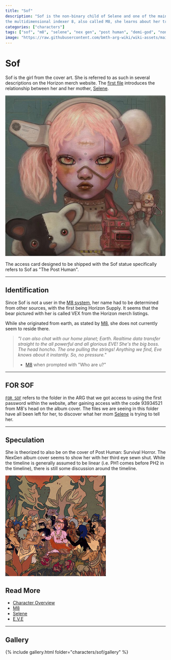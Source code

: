 ```yaml
---
title: "Sof"
description: "Sof is the non-binary child of Selene and one of the main protagonists. Through her mother's AI assistant, 
the multidimensional indexer 8, also called M8, she learns about her true origins."
categories: ["characters"]
tags: ["sof", "m8", "selene", "nex gen", "post human", "demi-god", "non-binary", "vex", "album cover"]
image: "https://raw.githubusercontent.com/bmth-arg-wiki/wiki-assets/main/music/ph2/album_cover.png"
---
```

# Sof

Sof is the girl from the cover art. She is referred to as such in several descriptions 
on the Horizon merch website.
The [first file](../for-sof/msgforsof) introduces the relationship between her and her mother, [Selene](selene).

![Nex Gen album cover](https://raw.githubusercontent.com/bmth-arg-wiki/wiki-assets/main/music/ph2/album_cover.png)

The access card designed to be shipped with the Sof statue specifically refers to Sof 
as "The Post Human".

***

## Identification

Since Sof is not a user in the [M8 system](../webpage), her name had to be determined from 
other sources, with the first being Horizon Supply. It seems that the bear pictured with her is called VEX from the Horizon merch listings.

While she originated from earth, as stated by [M8](../m8), she does not currently seem to reside there.

> *"I can also chat with our home planet; Earth. Realtime data transfer straight to the all powerful and all glorious EVE! 
She's the big boss. The head honcho. The one pulling the strings! Anything we find, Eve knows about it instantly. 
So, no pressure."*
> 
> - [M8](../m8) when prompted with "Who are u?"

***

## FOR SOF

[`FOR SOF`](../for-sof) refers to the folder in the ARG that we got access to using the first password within the website, 
after gaining access with the code 93934521 from M8's head on the album cover. The files 
we are seeing in this folder have all been left for her, to discover what her mom 
[Selene](selene) is trying to tell her.

***

## Speculation

She is theorized to also be on the cover of Post Human: Survival Horror. The NexGen album 
cover seems to show her with her third eye sewn shut. While the timeline is generally 
assumed to be linear (i.e. PH1 comes before PH2 in the timeline), there is still some 
discussion around the timeline.

![Survival Horror Album Cover](https://raw.githubusercontent.com/bmth-arg-wiki/wiki-assets/main/characters/sof/img.png)

## Read More

- [Character Overview](../characters)
- [M8](../m8)
- [Selene](selene)
- [E.V.E](eve)

***

## Gallery

{% include gallery.html folder="characters/sof/gallery" %}